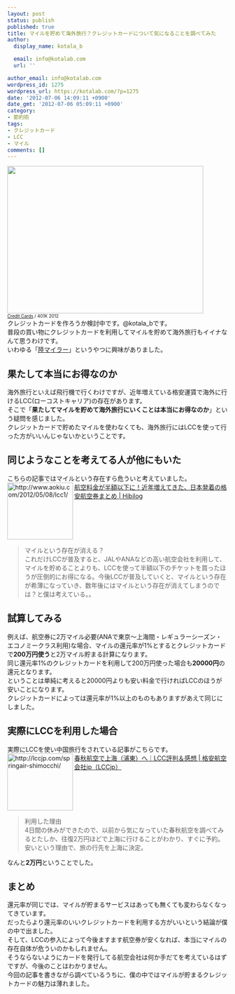```yaml
---
layout: post
status: publish
published: true
title: マイルを貯めて海外旅行？クレジットカードについて気になることを調べてみた
author:
  display_name: kotala_b

  email: info@kotalab.com
  url: ''

author_email: info@kotalab.com
wordpress_id: 1275
wordpress_url: https://kotalab.com/?p=1275
date: '2012-07-06 14:09:11 +0900'
date_gmt: '2012-07-06 05:09:11 +0900'
category:
- 節約術
tags:
- クレジットカード
- LCC
- マイル
comments: []
---
```

<p><a href="https://kotalab.com/wp-content/uploads/credit_120706.jpg" align="left" target="_blank"><img src="https://kotalab.com/wp-content/uploads/credit_120706.jpg" alt="" title="credit_120706" width="448" height="336" class="alignnone size-full wp-image-1292" /></a><br />
<span style="font-size:10px;"><a href="https://www.flickr.com/photos/68751915@N05/6355848263/" target="_blank">Credit Cards</a> / 401K 2012</span><br />
クレジットカードを作ろうか検討中です。@kotala_bです。<br />
普段の買い物にクレジットカードを利用してマイルを貯めて海外旅行もイイナなんて思うわけです。<br />
いわゆる「<a href="https://d.hatena.ne.jp/keyword/%CE%A6%A5%DE%A5%A4%A5%E9%A1%BC" title="陸マイラーとは" target="_blank">陸マイラー</a>」というやつに興味がありました。<br />
</p>
<!--more-->
<h2>果たして本当にお得なのか</h2>
<p>海外旅行といえば飛行機で行くわけですが、近年増えている格安運賃で海外に行けるLCC(ローコストキャリア)の存在があります。<br />
そこで「<strong>果たしてマイルを貯めて海外旅行にいくことは本当にお得なのか</strong>」という疑問を感じました。<br />
クレジットカードで貯めたマイルを使わなくても、海外旅行にはLCCを使って行った方がいいんじゃないかということです。</p>
<h2>同じようなことを考えてる人が他にもいた</h2>
<p>こちらの記事ではマイルという存在すら危ういと考えていました。<br />
<a href="http://www.aokiu.com/2012/05/08/lcc1/" target="_blank"><img title="航空料金が半額以下に！近年増えてきた、日本発着の格安航空券まとめ | Hibilog" src="https://capture.heartrails.com/150x130?http://www.aokiu.com/2012/05/08/lcc1/" alt="http://www.aokiu.com/2012/05/08/lcc1/" width="150" height="130" align="left" /></a><a href="http://www.aokiu.com/2012/05/08/lcc1/" title="航空料金が半額以下に！近年増えてきた、日本発着の格安航空券まとめ | Hibilog" target="_blank">航空料金が半額以下に！近年増えてきた、日本発着の格安航空券まとめ | Hibilog</a><br style="clear:both;" /></p>
<blockquote><p>マイルという存在が消える？<br />
これだけLCCが普及すると、JALやANAなどの高い航空会社を利用して、マイルを貯めることよりも、LCCを使って半額以下のチケットを買ったほうが圧倒的にお得になる。今後LCCが普及していくと、マイルという存在が希薄になっていき、数年後にはマイルという存在が消えてしまうのでは？と僕は考えている。。</p></blockquote>
<h2>試算してみる</h2>
<p>例えば、航空券に2万マイル必要(ANAで東京～上海間・レギュラーシーズン・エコノミークラス利用)な場合、マイルの還元率が1%とするとクレジットカードで<strong>200万円使う</strong>と2万マイル貯まる計算になります。<br />
同じ還元率1%のクレジットカードを利用して200万円使った場合も<strong>20000円</strong>の還元となります。<br />
ということは単純に考えると20000円よりも安い料金で行ければLCCのほうが安いことになります。<br />
クレジットカードによっては還元率が1%以上のものもありますがあえて同じにしました。</p>
<h2>実際にLCCを利用した場合</h2>
<p>実際にLCCを使い中国旅行をされている記事がこちらです。<br />
<a href="http://lccjp.com/springair-shimocchi/" target="_blank"><img title="春秋航空で上海（浦東）へ｜LCC評判＆感想 | 格安航空会社jp（LCCjp）" src="https://capture.heartrails.com/150x130/1341546719855?http://lccjp.com/springair-shimocchi/" alt="http://lccjp.com/springair-shimocchi/" width="150" height="130" align="left" /></a><a href="http://lccjp.com/springair-shimocchi/" title="春秋航空で上海（浦東）へ｜LCC評判＆感想 | 格安航空会社jp（LCCjp）" target="_blank">春秋航空で上海（浦東）へ｜LCC評判＆感想 | 格安航空会社jp（LCCjp）</a><br style="clear:both;" /></p>
<blockquote><p>利用した理由<br />
4日間の休みができたので、以前から気になっていた春秋航空を調べてみるとたしか、往復2万円ほどで上海に行けることがわかり、すぐに予約。安いという理由で、旅の行先を上海に決定。</p></blockquote>
<p>なんと<strong>2万円</strong>ということでした。</p>
<h2>まとめ</h2>
<p>還元率が同じでは、マイルが貯まるサービスはあっても無くても変わらなくなってきています。<br />
だったらより還元率のいいクレジットカードを利用する方がいいという結論が僕の中で出ました。<br />
そして、LCCの参入によって今後ますます航空券が安くなれば、本当にマイルの存在自体が危ういのかもしれません。<br />
そうならないようにカードを発行してる航空会社は何か手だてを考えているはずですが、今後のことはわかりません。<br />
今回の記事を書きながら調べているうちに、僕の中ではマイルが貯まるクレジットカードの魅力は薄れました。</p>
